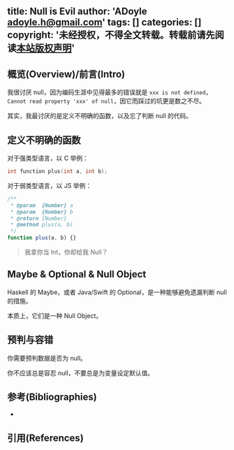 title: Null is Evil
author: 'ADoyle <adoyle.h@gmail.com>'
tags: []
categories: []
copyright: '未经授权，不得全文转载。转载前请先阅读[本站版权声明](http://adoyle.me/blog/copyright.html)'
---

## 概览(Overview)/前言(Intro)

我很讨厌 null，因为编码生涯中见得最多的错误就是 `xxx is not defined`，`Cannot read property 'xxx' of null`，因它而踩过的坑更是数之不尽。

其实，我最讨厌的是定义不明确的函数，以及忘了判断 null 的代码。

<!-- more -->

## 定义不明确的函数

对于强类型语言，以 C 举例：

```C
int function plus(int a, int b);
```

对于弱类型语言，以 JS 举例：

```js
/**
 * @param  {Number} a
 * @param  {Number} b
 * @return {Number}
 * @method plus(a, b)
 */
function plus(a, b) {}
```

> 我拿你当 Int，你却给我 Null？


## Maybe & Optional & Null Object

Haskell 的 Maybe，或者 Java/Swift 的 Optional，是一种能够避免遗漏判断 null 的措施。

本质上，它们是一种 Null Object。

## 预判与容错

你需要预判数据是否为 null。

你不应该总是容忍 null，不要总是为变量设定默认值。


## 参考(Bibliographies)
- [][B1]

## 引用(References)
[^1]: [][R1]


<!-- 以下是相关链接 -->

[R1]: <url> "备注"

[B1]: <url> "备注"
